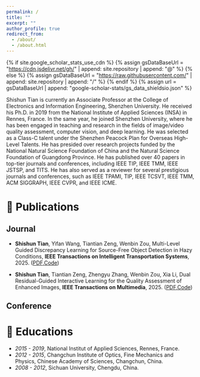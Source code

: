 ```yaml
---
permalink: /
title: ""
excerpt: ""
author_profile: true
redirect_from: 
  - /about/
  - /about.html
---
```


{% if site.google_scholar_stats_use_cdn %}
{% assign gsDataBaseUrl = "https://cdn.jsdelivr.net/gh/" | append: site.repository | append: "@" %}
{% else %}
{% assign gsDataBaseUrl = "https://raw.githubusercontent.com/" | append: site.repository | append: "/" %}
{% endif %}
{% assign url = gsDataBaseUrl | append: "google-scholar-stats/gs_data_shieldsio.json" %}

<span class='anchor' id='about-me'></span>

Shishun Tian is currently an Associate Professor at the College of Electronics and Information Engineering, Shenzhen University. He received his Ph.D. in 2019 from the National Institute of Applied Sciences (INSA) in Rennes, France. In the same year, he joined Shenzhen University, where he has been engaged in teaching and research in the fields of image/video quality assessment, computer vision, and deep learning. He was selected as a Class-C talent under the Shenzhen Peacock Plan for Overseas High-Level Talents. He has presided over research projects funded by the National Natural Science Foundation of China and the Natural Science Foundation of Guangdong Province. He has published over 40 papers in top-tier journals and conferences, including IEEE TIP, IEEE TMM, IEEE JSTSP, and TITS. He has also served as a reviewer for several prestigious journals and conferences, such as IEEE TPAMI, TIP, IEEE TCSVT, IEEE TMM, ACM SIGGRAPH, IEEE CVPR, and IEEE ICME.


# 📝 Publications 
## Journal

- **Shishun Tian**, Yifan Wang, Tiantian Zeng, Wenbin Zou, Multi-Level Guided Discrepancy Learning for Source-Free Object Detection in Hazy Conditions, **IEEE Transactions on Intelligent Transportation Systems**, 2025. ([PDF](https://ieeexplore.ieee.org/abstract/document/10972168),[Code](https://github.com/ShishunTian/MGDL-TITS2025))

- **Shishun Tian**, Tiantian Zeng, Zhengyu Zhang, Wenbin Zou, Xia Li, Dual Residual-Guided Interactive Learning for the Quality Assessment of Enhanced Images, **IEEE Transactions on Multimedia**, 2025. ([PDF](https://ieeexplore.ieee.org/abstract/document/10857451),[Code](https://github.com/ShishunTian/DRGQA-TMM2025))

## Conference



# 📖 Educations
- *2015 - 2019*, National Institut of Applied Sciences, Rennes, France. 
- *2012 - 2015*, Changchun Institute of Optics, Fine Mechanics and Physics, Chinese Academy of Sciences, Changchun, China. 
- *2008 - 2012*, Sichuan University, Chengdu, China.
